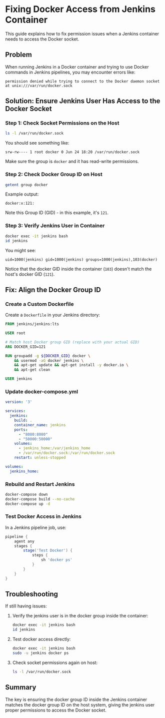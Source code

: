 # Fixing Docker Access from Jenkins Container

This guide explains how to fix permission issues when a Jenkins container needs to access the Docker socket.

## Problem

When running Jenkins in a Docker container and trying to use Docker commands in Jenkins pipelines, you may encounter errors like:

```
permission denied while trying to connect to the Docker daemon socket at unix:///var/run/docker.sock
```

## Solution: Ensure Jenkins User Has Access to the Docker Socket

### Step 1: Check Socket Permissions on the Host

```bash
ls -l /var/run/docker.sock
```

You should see something like:
```
srw-rw---- 1 root docker 0 Jun 24 18:20 /var/run/docker.sock
```

Make sure the group is `docker` and it has read-write permissions.

### Step 2: Check Docker Group ID on Host

```bash
getent group docker
```

Example output:
```
docker:x:121:
```

Note this Group ID (GID) - in this example, it's `121`.

### Step 3: Verify Jenkins User in Container

```bash
docker exec -it jenkins bash
id jenkins
```

You might see:
```
uid=1000(jenkins) gid=1000(jenkins) groups=1000(jenkins),103(docker)
```

Notice that the docker GID inside the container (`103`) doesn't match the host's docker GID (`121`).

## Fix: Align the Docker Group ID

### Create a Custom Dockerfile

Create a `Dockerfile` in your Jenkins directory:

```dockerfile
FROM jenkins/jenkins:lts

USER root

# Match host Docker group GID (replace with your actual GID)
ARG DOCKER_GID=121

RUN groupadd -g ${DOCKER_GID} docker \
    && usermod -aG docker jenkins \
    && apt-get update && apt-get install -y docker.io \
    && apt-get clean

USER jenkins
```

### Update docker-compose.yml

```yaml
version: '3'

services:
  jenkins:
    build: .
    container_name: jenkins
    ports:
      - "8080:8080"
      - "50000:50000"
    volumes:
      - jenkins_home:/var/jenkins_home
      - /var/run/docker.sock:/var/run/docker.sock
    restart: unless-stopped

volumes:
  jenkins_home:
```

### Rebuild and Restart Jenkins

```bash
docker-compose down
docker-compose build --no-cache
docker-compose up -d
```

### Test Docker Access in Jenkins

In a Jenkins pipeline job, use:

```groovy
pipeline {
    agent any
    stages {
        stage('Test Docker') {
            steps {
                sh 'docker ps'
            }
        }
    }
}
```

## Troubleshooting

If still having issues:

1. Verify the jenkins user is in the docker group inside the container:
   ```bash
   docker exec -it jenkins bash
   id jenkins
   ```

2. Test docker access directly:
   ```bash
   docker exec -it jenkins bash
   sudo -u jenkins docker ps
   ```

3. Check socket permissions again on host:
   ```bash
   ls -l /var/run/docker.sock
   ```

## Summary

The key is ensuring the docker group ID inside the Jenkins container matches the docker group ID on the host system, giving the jenkins user proper permissions to access the Docker socket.
